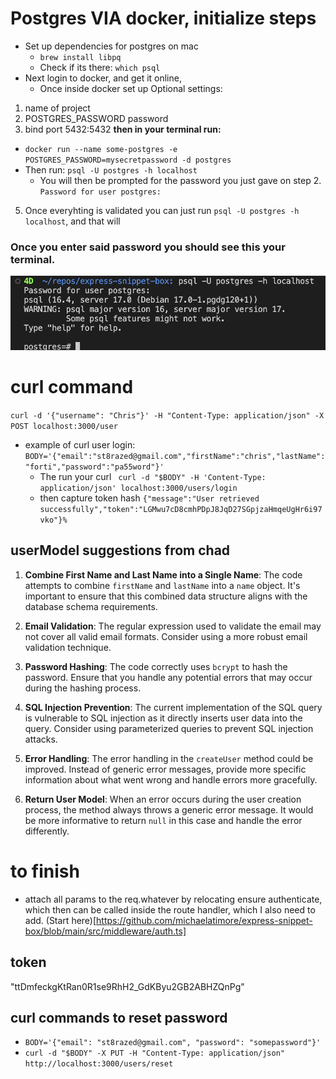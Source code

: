 # Postgres VIA docker, initialize steps

- Set up dependencies for postgres on mac
  - `brew install libpq`
  - Check if its there: `which psql`
- Next login to docker, and get it online,
  - Once inside docker set up Optional settings:

1. name of project
2. POSTGRES_PASSWORD password
3. bind port 5432:5432
   **then in your terminal run:**

- `docker run --name some-postgres -e POSTGRES_PASSWORD=mysecretpassword -d postgres`
- Then run: `psql -U postgres -h localhost`
  - You will then be prompted for the password you just gave on step 2. `Password for user postgres:`

5. Once everyhting is validated you can just run `psql -U postgres -h localhost`, and that will

### Once you enter said password you should see this your terminal.

![This](./assets/screenshot.png)

# curl command

`curl -d '{"username": "Chris"}' -H "Content-Type: application/json" -X POST localhost:3000/user`

- example of curl user login:
  `BODY='{"email":"st8razed@gmail.com","firstName":"chris","lastName":"forti","password":"pa55word"}'`
  - The run your curl
    ` curl -d "$BODY" -H 'Content-Type: application/json' localhost:3000/users/login`
  - then capture token hash
    `{"message":"User retrieved successfully","token":"LGMwu7cD8cmhPDpJ8JqD27SGpjzaHmqeUgHr6i97vko"}% `

## userModel suggestions from chad

1. **Combine First Name and Last Name into a Single Name**: The code attempts to combine `firstName` and `lastName` into a `name` object. It's important to ensure that this combined data structure aligns with the database schema requirements.

2. **Email Validation**: The regular expression used to validate the email may not cover all valid email formats. Consider using a more robust email validation technique.

3. **Password Hashing**: The code correctly uses `bcrypt` to hash the password. Ensure that you handle any potential errors that may occur during the hashing process.

4. **SQL Injection Prevention**: The current implementation of the SQL query is vulnerable to SQL injection as it directly inserts user data into the query. Consider using parameterized queries to prevent SQL injection attacks.

5. **Error Handling**: The error handling in the `createUser` method could be improved. Instead of generic error messages, provide more specific information about what went wrong and handle errors more gracefully.

6. **Return User Model**: When an error occurs during the user creation process, the method always throws a generic error message. It would be more informative to return `null` in this case and handle the error differently.

# to finish

- attach all params to the req.whatever by relocating ensure authenticate, which then can be called inside the route handler, which I also need to add. (Start here)[https://github.com/michaelatimore/express-snippet-box/blob/main/src/middleware/auth.ts]

## token

"ttDmfeckgKtRan0R1se9RhH2_GdKByu2GB2ABHZQnPg"

## curl commands to reset password

- `BODY='{"email": "st8razed@gmail.com", "password": "somepassword"}'`
- `curl -d "$BODY" -X PUT -H "Content-Type: application/json" http://localhost:3000/users/reset`
